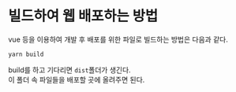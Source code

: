 # 빌드하여 웹 배포하는 방법
vue 등을 이용하여 개발 후 배포를 위한 파일로 빌드하는 방법은 다음과 같다.
```
yarn build
```
build를 하고 기다리면 `dist`폴더가 생긴다.    
이 폴더 속 파일들을 배포할 곳에 올려주면 된다.